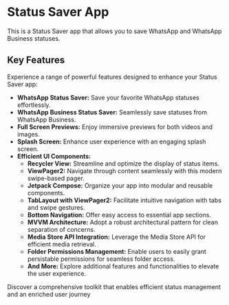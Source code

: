 
# Status Saver App

This is a Status Saver app that allows you to save WhatsApp and WhatsApp Business statuses.
    
## Key Features

Experience a range of powerful features designed to enhance your Status Saver app:

- **WhatsApp Status Saver:** Save your favorite WhatsApp statuses effortlessly.
- **WhatsApp Business Status Saver:** Seamlessly save statuses from WhatsApp Business.
- **Full Screen Previews:** Enjoy immersive previews for both videos and images.
- **Splash Screen:** Enhance user experience with an engaging splash screen.
- **Efficient UI Components:**
    - **Recycler View:** Streamline and optimize the display of status items.
    - **ViewPager2:** Navigate through content seamlessly with this modern swipe-based pager.
    - **Jetpack Compose:** Organize your app into modular and reusable components.
    - **TabLayout with ViewPager2:** Facilitate intuitive navigation with tabs and swipe gestures.
    - **Bottom Navigation:** Offer easy access to essential app sections.
  - **MVVM Architecture:** Adopt a robust architectural pattern for clean separation of concerns.
  - **Media Store API Integration:** Leverage the Media Store API for efficient media retrieval.
   - **Folder Permissions Management:** Enable users to easily grant persistable permissions for seamless folder access.
  - **And More:** Explore additional features and functionalities to elevate the user experience.

Discover a comprehensive toolkit that enables efficient status management and an enriched user journey
